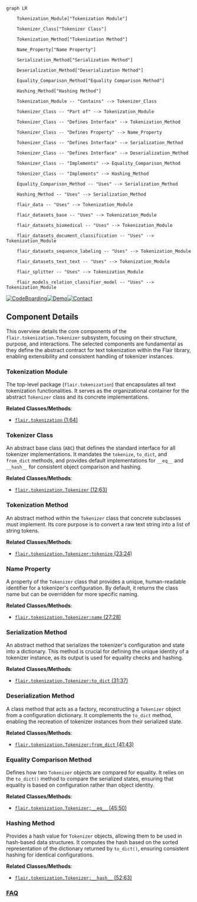 ```mermaid

graph LR

    Tokenization_Module["Tokenization Module"]

    Tokenizer_Class["Tokenizer Class"]

    Tokenization_Method["Tokenization Method"]

    Name_Property["Name Property"]

    Serialization_Method["Serialization Method"]

    Deserialization_Method["Deserialization Method"]

    Equality_Comparison_Method["Equality Comparison Method"]

    Hashing_Method["Hashing Method"]

    Tokenization_Module -- "Contains" --> Tokenizer_Class

    Tokenizer_Class -- "Part of" --> Tokenization_Module

    Tokenizer_Class -- "Defines Interface" --> Tokenization_Method

    Tokenizer_Class -- "Defines Property" --> Name_Property

    Tokenizer_Class -- "Defines Interface" --> Serialization_Method

    Tokenizer_Class -- "Defines Interface" --> Deserialization_Method

    Tokenizer_Class -- "Implements" --> Equality_Comparison_Method

    Tokenizer_Class -- "Implements" --> Hashing_Method

    Equality_Comparison_Method -- "Uses" --> Serialization_Method

    Hashing_Method -- "Uses" --> Serialization_Method

    flair_data -- "Uses" --> Tokenization_Module

    flair_datasets_base -- "Uses" --> Tokenization_Module

    flair_datasets_biomedical -- "Uses" --> Tokenization_Module

    flair_datasets_document_classification -- "Uses" --> Tokenization_Module

    flair_datasets_sequence_labeling -- "Uses" --> Tokenization_Module

    flair_datasets_text_text -- "Uses" --> Tokenization_Module

    flair_splitter -- "Uses" --> Tokenization_Module

    flair_models_relation_classifier_model -- "Uses" --> Tokenization_Module

```

[![CodeBoarding](https://img.shields.io/badge/Generated%20by-CodeBoarding-9cf?style=flat-square)](https://github.com/CodeBoarding/GeneratedOnBoardings)[![Demo](https://img.shields.io/badge/Try%20our-Demo-blue?style=flat-square)](https://www.codeboarding.org/demo)[![Contact](https://img.shields.io/badge/Contact%20us%20-%20contact@codeboarding.org-lightgrey?style=flat-square)](mailto:contact@codeboarding.org)



## Component Details



This overview details the core components of the `flair.tokenization.Tokenizer` subsystem, focusing on their structure, purpose, and interactions. The selected components are fundamental as they define the abstract contract for text tokenization within the Flair library, enabling extensibility and consistent handling of tokenizer instances.



### Tokenization Module

The top-level package (`flair.tokenization`) that encapsulates all text tokenization functionalities. It serves as the organizational container for the abstract `Tokenizer` class and its concrete implementations.





**Related Classes/Methods**:



- <a href="https://github.com/flairNLP/flair/blob/master/flair/tokenization.py#L1-L64" target="_blank" rel="noopener noreferrer">`flair.tokenization` (1:64)</a>





### Tokenizer Class

An abstract base class (`ABC`) that defines the standard interface for all tokenizer implementations. It mandates the `tokenize`, `to_dict`, and `from_dict` methods, and provides default implementations for `__eq__` and `__hash__` for consistent object comparison and hashing.





**Related Classes/Methods**:



- <a href="https://github.com/flairNLP/flair/blob/master/flair/tokenization.py#L12-L63" target="_blank" rel="noopener noreferrer">`flair.tokenization.Tokenizer` (12:63)</a>





### Tokenization Method

An abstract method within the `Tokenizer` class that concrete subclasses must implement. Its core purpose is to convert a raw text string into a list of string tokens.





**Related Classes/Methods**:



- <a href="https://github.com/flairNLP/flair/blob/master/flair/tokenization.py#L23-L24" target="_blank" rel="noopener noreferrer">`flair.tokenization.Tokenizer:tokenize` (23:24)</a>





### Name Property

A property of the `Tokenizer` class that provides a unique, human-readable identifier for a tokenizer's configuration. By default, it returns the class name but can be overridden for more specific naming.





**Related Classes/Methods**:



- <a href="https://github.com/flairNLP/flair/blob/master/flair/tokenization.py#L27-L28" target="_blank" rel="noopener noreferrer">`flair.tokenization.Tokenizer:name` (27:28)</a>





### Serialization Method

An abstract method that serializes the tokenizer's configuration and state into a dictionary. This method is crucial for defining the unique identity of a tokenizer instance, as its output is used for equality checks and hashing.





**Related Classes/Methods**:



- <a href="https://github.com/flairNLP/flair/blob/master/flair/tokenization.py#L31-L37" target="_blank" rel="noopener noreferrer">`flair.tokenization.Tokenizer:to_dict` (31:37)</a>





### Deserialization Method

A class method that acts as a factory, reconstructing a `Tokenizer` object from a configuration dictionary. It complements the `to_dict` method, enabling the recreation of tokenizer instances from their serialized state.





**Related Classes/Methods**:



- <a href="https://github.com/flairNLP/flair/blob/master/flair/tokenization.py#L41-L43" target="_blank" rel="noopener noreferrer">`flair.tokenization.Tokenizer:from_dict` (41:43)</a>





### Equality Comparison Method

Defines how two `Tokenizer` objects are compared for equality. It relies on the `to_dict()` method to compare the serialized states, ensuring that equality is based on configuration rather than object identity.





**Related Classes/Methods**:



- <a href="https://github.com/flairNLP/flair/blob/master/flair/tokenization.py#L45-L50" target="_blank" rel="noopener noreferrer">`flair.tokenization.Tokenizer:__eq__` (45:50)</a>





### Hashing Method

Provides a hash value for `Tokenizer` objects, allowing them to be used in hash-based data structures. It computes the hash based on the sorted representation of the dictionary returned by `to_dict()`, ensuring consistent hashing for identical configurations.





**Related Classes/Methods**:



- <a href="https://github.com/flairNLP/flair/blob/master/flair/tokenization.py#L52-L63" target="_blank" rel="noopener noreferrer">`flair.tokenization.Tokenizer:__hash__` (52:63)</a>









### [FAQ](https://github.com/CodeBoarding/GeneratedOnBoardings/tree/main?tab=readme-ov-file#faq)